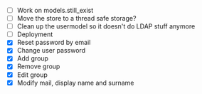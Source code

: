 - [ ] Work on models.still_exist
- [ ] Move the store to a thread safe storage?
- [ ] Clean up the usermodel so it doesn't do LDAP stuff anymore
- [ ] Deployment
- [X] Reset password by email
- [X] Change user password
- [X] Add group
- [X] Remove group
- [X] Edit group
- [X] Modify mail, display name and surname
